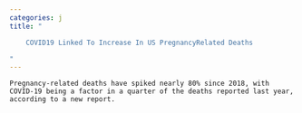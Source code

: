 ```yaml
---
categories: j
title: "

    COVID19 Linked To Increase In US PregnancyRelated Deaths

"
---
```



    Pregnancy-related deaths have spiked nearly 80% since 2018, with COVID-19 being a factor in a quarter of the deaths reported last year, according to a new report.

